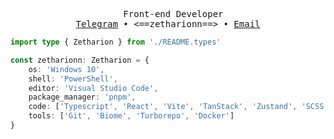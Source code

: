 <div align="center">

<pre>
  Front-end Developer
<a href="https://t.me/zetharionn">Telegram</a> • <==zetharionn==> • <a href="mailto:zetharionn.work@gmail.com">Email</a>
</pre>

</div>

```typescript
import type { Zetharion } from './README.types'

const zetharionn: Zetharion = {
	os: 'Windows 10',
	shell: 'PowerShell',
	editor: 'Visual Studio Code',
	package_manager: 'pnpm',
	code: ['Typescript', 'React', 'Vite', 'TanStack', 'Zustand', 'SCSS', 'Vitest'],
	tools: ['Git', 'Biome', 'Turborepo', 'Docker']
}
```

